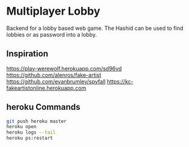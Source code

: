 # Multiplayer Lobby

Backend for a lobby based web game. The Hashid can be used to find lobbies or as password into a lobby.

## Inspiration
https://play-werewolf.herokuapp.com/sd96vd
https://github.com/alenros/fake-artist
https://github.com/evanbrumley/spyfall
https://kc-fakeartistonline.herokuapp.com

## heroku Commands

```bash
git push heroku master
heroku open
heroku logs --tail
heroku ps:restart

```
